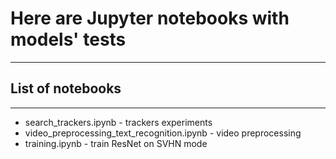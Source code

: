 # Here are Jupyter notebooks with models' tests 
____
## List of notebooks
____
- search_trackers.ipynb - trackers experiments
- video_preprocessing_text_recognition.ipynb - video preprocessing
- training.ipynb - train ResNet on SVHN mode
  
  
